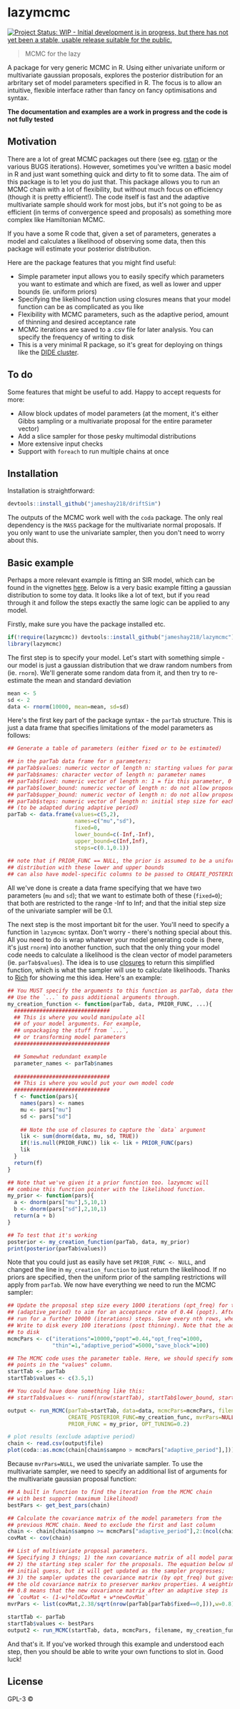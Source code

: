 # lazymcmc

[![Project Status: WIP - Initial development is in progress, but there has not yet been a stable, usable release suitable for the public.](http://www.repostatus.org/badges/latest/wip.svg)](http://www.repostatus.org/#wip)

> MCMC for the lazy

A package for very generic MCMC in R. Using either univariate uniform or multivariate gaussian proposals, explores the posterior distribution for an arbritary set of model parameters specified in R. The focus is to allow an intuitive, flexible interface rather than fancy on fancy optimisations and syntax.

**The documentation and examples are a work in progress and the code is not fully tested**

## Motivation
There are a lot of great MCMC packages out there (see eg. [rstan](http://mc-stan.org) or the various BUGS iterations). However, sometimes you've written a basic model in R and just want something quick and dirty to fit to some data. The aim of this package is to let you do just that. This package allows you to run an MCMC chain with a lot of flexibility, but without much focus on efficiency (though it is pretty efficient!). The code itself is fast and the adaptive multivariate sample should work for most jobs, but it's not going to be as efficient (in terms of convergence speed and proposals) as something more complex like Hamiltonian MCMC. 

If you have a some R code that, given a set of parameters, generates a model and calculates a likelihood of observing some data, then this package will estimate your posterior distribution.

Here are the package features that you might find useful:
- Simple parameter input allows you to easily specify which parameters you want to estimate and which are fixed, as well as lower and upper bounds (ie. uniform priors)
- Specifying the likelihood function using closures means that your model function can be as complicated as you like
- Flexibility with MCMC parameters, such as the adaptive period, amount of thinning and desired acceptance rate
- MCMC iterations are saved to a .csv file for later analysis. You can specify the frequency of writing to disk
- This is a very minimal R package, so it's great for deploying on things like the [DIDE cluster](https://github.com/dide-tools/didehpc).

## To do
Some features that might be useful to add. Happy to accept requests for more:
- Allow block updates of model parameters (at the moment, it's either Gibbs sampling or a multivariate proposal for the entire parameter vector)
- Add a slice sampler for those pesky multimodal distributions
- More extensive input checks
- Support with `foreach` to run multiple chains at once

## Installation
Installation is straightforward:
```r
devtools::install_github("jameshay218/driftSim")
```
The outputs of the MCMC work well with the `coda` package. The only real dependency is the `MASS` package for the multivariate normal proposals. If you only want to use the univariate sampler, then you don't need to worry about this.

## Basic example
Perhaps a more relevant example is fitting an SIR model, which can be found in the vignettes [here](https://jameshay218.github.io/lazymcmc/inst/doc/sir_example.html). Below is a very basic example fitting a gaussian distribution to some toy data. It looks like a lot of text, but if you read through it and follow the steps exactly the same logic can be applied to any model.

Firstly, make sure you have the package installed etc.
```r
if(!require(lazymcmc)) devtools::install_github("jameshay218/lazymcmc")
library(lazymcmc)
```

The first step is to specify your model. Let's start with something simple - our model is just a gaussian distribution that we draw random numbers from (ie. `rnorm`). We'll generate some random data from it, and then try to re-estimate the mean and standard deviation
```r
mean <- 5
sd <- 2
data <- rnorm(10000, mean=mean, sd=sd)
```

Here's the first key part of the package syntax - the `parTab` structure. This is just a data frame that specifies limitations of the model parameters as follows:
```r
## Generate a table of parameters (either fixed or to be estimated)

## in the parTab data frame for n parameters:
## parTab$values: numeric vector of length n: starting values for parameters
## parTab$names: character vector of length n: parameter names
## parTab$fixed: numeric vector of length n: 1 = fix this parameter, 0 = fit this parameter
## parTab$lower_bound: numeric vector of length n: do not allow proposed parameters to go below this value
## parTab$upper_bound: numeric vector of length n: do not allow proposed parameters to go above this value
## parTab$steps: numeric vector of length n: initial step size for each parameter
## (to be adapted during adaptive period)
parTab <- data.frame(values=c(5,2),
                     names=c("mu","sd"),
                     fixed=0,
                     lower_bound=c(-Inf,-Inf),
                     upper_bound=c(Inf,Inf),
                     steps=c(0.1,0.1))
                    
## note that if PRIOR_FUNC == NULL, the prior is assumed to be a uniform
## distribution with these lower and upper bounds
## can also have model-specific columns to be passed to CREATE_POSTERIOR_FUNC
```
All we've done is create a data frame specifying that we have two parameters (`mu` and `sd`); that we want to estimate both of these (`fixed=0`); that both are restricted to the range -Inf to Inf; and that the initial step size of the univariate sampler will be 0.1.

The next step is the most important bit for the user. You'll need to specify a function in `lazymcmc` syntax. Don't worry - there's nothing special about this. All you need to do is wrap whatever your model generating code is (here, it's just `rnorm`) into another function, such that the only thing your model code needs to calculate a likelihood is the clean vector of model parameters (ie. `parTab$values`). The idea is to use [closures](https://www.r-bloggers.com/closures-in-r-a-useful-abstraction/) to return this simplified function, which is what the sampler will use to calculate likelihoods. Thanks to [Rich](https://github.com/richfitz) for showing me this idea. Here's an example:

```r
## You MUST specify the arguments to this function as parTab, data then PRIOR_FUNC. 
## Use the `...` to pass additional arguments through.
my_creation_function <- function(parTab, data, PRIOR_FUNC, ...){
  ##############################
  ## This is where you would manipulate all
  ## of your model arguments. For example,
  ## unpackaging the stuff from `...`,
  ## or transforming model parameters
  ##############################

  ## Somewhat redundant example
  parameter_names <- parTab$names
  
  ##############################
  ## This is where you would put your own model code
  ##############################
  f <- function(pars){
    names(pars) <- names
    mu <- pars["mu"]
    sd <- pars["sd"]
    
    ## Note the use of closures to capture the `data` argument
    lik <- sum(dnorm(data, mu, sd, TRUE))
    if(!is.null(PRIOR_FUNC)) lik <- lik + PRIOR_FUNC(pars)
    lik
  }
  return(f)
}

## Note that we've given it a prior function too. lazymcmc will 
## combine this function pointer with the likelihood function.
my_prior <- function(pars){
  a <- dnorm(pars["mu"],5,10,1)
  b <- dnorm(pars["sd"],2,10,1)
  return(a + b)
}

## To test that it's working
posterior <- my_creation_function(parTab, data, my_prior)
print(posterior(parTab$values))
```
Note that you could just as easily have set `PRIOR_FUNC <- NULL`, and changed the line in `my_creation_function` to just return the likelihood. If no priors are specified, then the uniform prior of the sampling restrictions will apply from `parTab`. We now have everything we need to run the MCMC sampler:

```r
## Update the proposal step size every 1000 iterations (opt_freq) for the first 5000 iterations 
## (adaptive_period) to aim for an acceptance rate of 0.44 (popt). After the adaptive period, 
## run for a further 10000 (iterations) steps. Save every nth rows, where n is "thin" (ie. 1 here).
## Write to disk every 100 iterations (post thinning). Note that the adaptive period is also saved
## to disk
mcmcPars <- c("iterations"=10000,"popt"=0.44,"opt_freq"=1000,
              "thin"=1,"adaptive_period"=5000,"save_block"=100)

## The MCMC code uses the parameter table. Here, we should specify some random starting
## points in the "values" column.
startTab <- parTab
startTab$values <- c(3.5,1)

## You could have done something like this:
## startTab$values <- runif(nrow(startTab), startTab$lower_bound, startTab$upper_bound)

output <- run_MCMC(parTab=startTab, data=data, mcmcPars=mcmcPars, filename="test", 
                   CREATE_POSTERIOR_FUNC=my_creation_func, mvrPars=NULL, 
                   PRIOR_FUNC = my_prior, OPT_TUNING=0.2)

# plot results (exclude adaptive period)
chain <- read.csv(output$file)
plot(coda::as.mcmc(chain[chain$sampno > mcmcPars["adaptive_period"],]))
```
Because `mvrPars=NULL`, we used the univariate sampler. To use the multivariate sampler, we need to specify an additional list of arguments for the multivariate gaussian proposal function:

```r
## A built in function to find the iteration from the MCMC chain
## with best support (maximum likelihood)
bestPars <- get_best_pars(chain)

## Calculate the covariance matrix of the model parameters from the 
## previous MCMC chain. Need to exclude the first and last column
chain <- chain[chain$sampno >= mcmcPars["adaptive_period"],2:(ncol(chain)-1)]
covMat <- cov(chain)

## List of multivariate proposal parameters.
## Specifying 3 things; 1) the nxn covariance matrix of all model parameters (including fixed ones);
## 2) the starting step scaler for the proposals. The equation below should work well as an
## initial guess, but it will get updated as the sampler progresses; 
## 3) the sampler updates the covariance matrix (by opt_freq) but gives some weight to
## the old covariance matrix to preserver markov properties. A weighting of 
## 0.8 means that the new covariance matrix after an adaptive step is 
## `covMat <- (1-w)*oldCovMat + w*newCovMat`
mvrPars <- list(covMat,2.38/sqrt(nrow(parTab[parTab$fixed==0,])),w=0.8)

startTab <- parTab
startTab$values <- bestPars
output2 <- run_MCMC(startTab, data, mcmcPars, filename, my_creation_func, mvrPars, PRIOR_FUNC = my_prior  ,0.2)
```

And that's it. If you've worked through this example and understood each step, then you should be able to write your own functions to slot in. Good luck!

## License

GPL-3 © 
